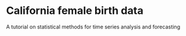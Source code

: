 # California female birth data
A tutorial on statistical methods for time series analysis and forecasting
